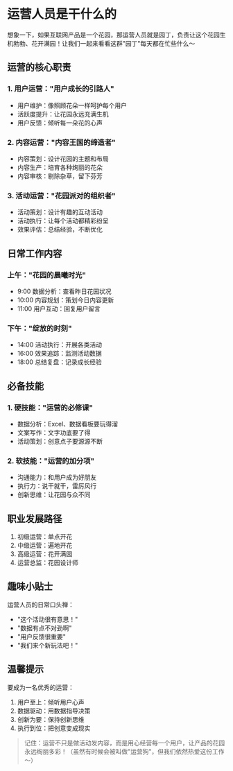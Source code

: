 # 运营人员是干什么的

想象一下，如果互联网产品是一个花园，那运营人员就是园丁，负责让这个花园生机勃勃、花开满园！让我们一起来看看这群"园丁"每天都在忙些什么～

## 运营的核心职责

### 1. 用户运营："用户成长的引路人"
- 用户维护：像照顾花朵一样呵护每个用户
- 活跃度提升：让花园永远充满生机
- 用户反馈：倾听每一朵花的心声

### 2. 内容运营："内容王国的缔造者"
- 内容策划：设计花园的主题和布局
- 内容生产：培育各种绚丽的花朵
- 内容审核：剔除杂草，留下芬芳

### 3. 活动运营："花园派对的组织者"
- 活动策划：设计有趣的互动活动
- 活动执行：让每个活动都精彩纷呈
- 效果评估：总结经验，不断优化

## 日常工作内容

### 上午："花园的晨曦时光"
- 9:00 数据分析：查看昨日花园状况
- 10:00 内容规划：策划今日内容更新
- 11:00 用户互动：回复用户留言

### 下午："绽放的时刻"
- 14:00 活动执行：开展各类活动
- 16:00 效果追踪：监测活动数据
- 18:00 总结复盘：记录成长经验

## 必备技能

### 1. 硬技能："运营的必修课"
- 数据分析：Excel、数据看板要玩得溜
- 文案写作：文字功底要了得
- 活动策划：创意点子要源源不断

### 2. 软技能："运营的加分项"
- 沟通能力：和用户成为好朋友
- 执行力：说干就干，雷厉风行
- 创新思维：让花园与众不同

## 职业发展路径

1. 初级运营：单点开花
2. 中级运营：遍地开花
3. 高级运营：花开满园
4. 运营总监：花园设计师

## 趣味小贴士

运营人员的日常口头禅：
- "这个活动很有意思！"
- "数据有点不对劲啊"
- "用户反馈很重要"
- "我们来个新玩法吧！"

## 温馨提示

要成为一名优秀的运营：
1. 用户至上：倾听用户心声
2. 数据驱动：用数据指导决策
3. 创新为要：保持创新思维
4. 执行到位：把创意变成现实

> 记住：运营不只是做活动发内容，而是用心经营每一个用户，让产品的花园永远绚丽多彩！（虽然有时候会被叫做"运营狗"，但我们依然热爱这份工作～）